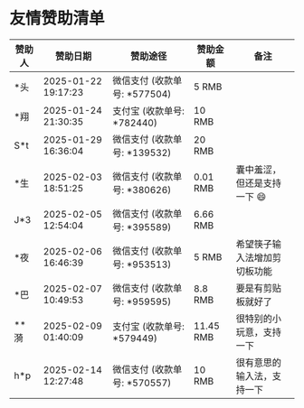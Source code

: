 友情赞助清单
================================

| 赞助人 | 赞助日期 | 赞助途径 | 赞助金额 | 备注 |
| -- | -- | -- | -- | -- |
| \*头 | 2025-01-22 19:17:23 | 微信支付 (收款单号: \*577504) | 5 RMB |  |
| \*翔 | 2025-01-24 21:30:35 | 支付宝 (收款单号: \*782440) | 10 RMB |  |
| S\*t | 2025-01-29 16:36:04 | 微信支付 (收款单号: \*139532) | 20 RMB |  |
| \*生 | 2025-02-03 18:51:25 | 微信支付 (收款单号: \*380626) | 0.01 RMB | 囊中羞涩，但还是支持一下 😄 |
| J\*3 | 2025-02-05 12:54:04 | 微信支付 (收款单号: \*395589) | 6.66 RMB |  |
| \*夜 | 2025-02-06 16:46:39 | 微信支付 (收款单号: \*953513) | 5 RMB | 希望筷子输入法增加剪切板功能 |
| \*巴 | 2025-02-07 10:49:53 | 微信支付 (收款单号: \*959595) | 8.8 RMB | 要是有剪贴板就好了 |
| \*\*漪 | 2025-02-09 01:40:09 | 支付宝 (收款单号: \*579449) | 11.45 RMB | 很特别的小玩意，支持一下 |
| h\*p | 2025-02-14 12:27:48 | 微信支付 (收款单号: \*570557) | 10 RMB | 很有意思的输入法，支持一下 |
